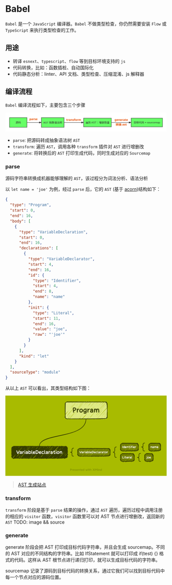 # Babel
`Babel` 是一个 `JavaScript` 编译器。`Babel` 不做类型检查，你仍然需要安装 `Flow` 或 `TypeScript` 来执行类型检查的工作。

## 用途
- 转译 `esnext`、`typescript`、`flow` 等到目标环境支持的 `js`
- 代码转换，比如：函数插桩、自动国际化
- 代码静态分析：linter、API 文档、类型检查、压缩混淆、js 解释器

## 编译流程
`Babel` 编译流程如下，主要包含三个步骤

![](./assets/babel-flow.svg)
- `parse`: 把源码转成抽象语法树 `AST`
- `transform`: 遍历 `AST`，调用各种 `transform` 插件对 `AST` 进行增删改
- `generate`: 将转换后的 `AST` 打印生成代码，同时生成对应的 `Sourcemap`
### parse
源码字符串转换成机器能够理解的 `AST`，该过程分为词法分析、语法分析

以 `let name = 'joe'` 为例，经过 `parse` 后，它的 `AST` (基于 [acorn](https://github.com/acornjs/acorn))结构如下：
```json
{
  "type": "Program",
  "start": 0,
  "end": 16,
  "body": [
    {
      "type": "VariableDeclaration",
      "start": 0,
      "end": 16,
      "declarations": [
        {
          "type": "VariableDeclarator",
          "start": 4,
          "end": 16,
          "id": {
            "type": "Identifier",
            "start": 4,
            "end": 8,
            "name": "name"
          },
          "init": {
            "type": "Literal",
            "start": 11,
            "end": 16,
            "value": "joe",
            "raw": "'joe'"
          }
        }
      ],
      "kind": "let"
    }
  ],
  "sourceType": "module"
}
```
从以上 `AST` 可以看出，其类型结构如下图：

![](./assets/babel-type.png)

> [AST 生成站点](https://astexplorer.net/)

### transform

`transform` 阶段是基于 `parse` 结果的操作，通过 `AST` 遍历，遍历过程中调用注册的相应的 `visitor` 函数，`visitor` 函数里可以对 AST 节点进行增删改，返回新的 `AST`
TODO: image && source 

### generate

generate 阶段会把 AST 打印成目标代码字符串，并且会生成 sourcemap。不同的 AST 对应的不同结构的字符串。比如 IfStatement 就可以打印成 if(test) {} 格式的代码。这样从 AST 根节点进行递归打印，就可以生成目标代码的字符串。

sourcemap 记录了源码到目标代码的转换关系，通过它我们可以找到目标代码中每一个节点对应的源码位置。